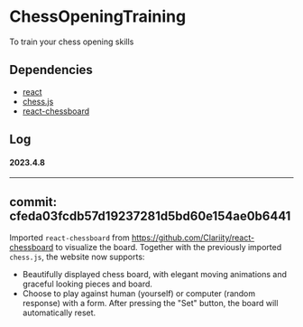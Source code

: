 # ChessOpeningTraining
To train your chess opening skills

## Dependencies
* [react](https://react.dev/)
* [chess.js](https://github.com/jhlywa/chess.js)
* [react-chessboard](https://github.com/Clariity/react-chessboard)

## Log
#### 2023.4.8 
---
commit: cfeda03fcdb57d19237281d5bd60e154ae0b6441
---
Imported ```react-chessboard``` from https://github.com/Clariity/react-chessboard to visualize the board. Together with the previously imported ```chess.js```, the website now supports:
* Beautifully displayed chess board, with elegant moving animations and graceful looking pieces and board.
* Choose to play against human (yourself) or computer (random response) with a form. After pressing the "Set" button, the board will automatically reset. 
